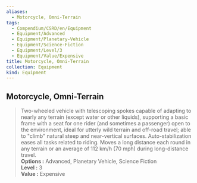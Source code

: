 ```yaml
---
aliases:
  - Motorcycle, Omni-Terrain
tags:
  - Compendium/CSRD/en/Equipment
  - Equipment/Advanced
  - Equipment/Planetary-Vehicle
  - Equipment/Science-Fiction
  - Equipment/Level/3
  - Equipment/Value/Expensive
title: Motorcycle, Omni-Terrain
collection: Equipment
kind: Equipment
---
```

## Motorcycle, Omni-Terrain  
  
>Two-wheeled vehicle with telescoping spokes capable of adapting to nearly any terrain (except water or other liquids), supporting a basic frame with a seat for one rider (and sometimes a passenger) open to the environment, ideal for utterly wild terrain and off-road travel; able to "climb" natural steep and near-vertical surfaces. Auto-stabilization eases all tasks related to riding. Moves a long distance each round in any terrain or an average of 112 km/h (70 mph) during long-distance travel.  
> **Options :** Advanced, Planetary Vehicle, Science Fiction  
> **Level :** 3  
> **Value :** Expensive